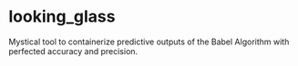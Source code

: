 # looking_glass
Mystical tool to containerize predictive outputs of the Babel Algorithm with perfected accuracy and precision.
